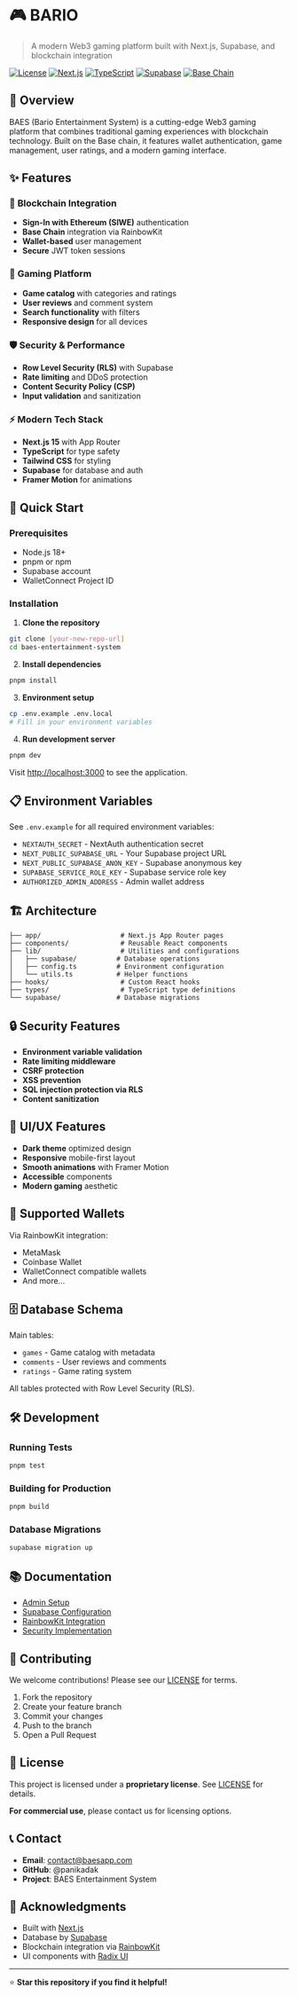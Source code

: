 # 🎮 BARIO 

> A modern Web3 gaming platform built with Next.js, Supabase, and blockchain integration

[![License](https://img.shields.io/badge/License-Proprietary-red.svg)](LICENSE)
[![Next.js](https://img.shields.io/badge/Next.js-15-black)](https://nextjs.org/)
[![TypeScript](https://img.shields.io/badge/TypeScript-5-blue)](https://www.typescriptlang.org/)
[![Supabase](https://img.shields.io/badge/Supabase-green)](https://supabase.com/)
[![Base Chain](https://img.shields.io/badge/Base-Chain-blue)](https://base.org/)

## 🌟 Overview

BAES (Bario Entertainment System) is a cutting-edge Web3 gaming platform that combines traditional gaming experiences with blockchain technology. Built on the Base chain, it features wallet authentication, game management, user ratings, and a modern gaming interface.

## ✨ Features

### 🔗 **Blockchain Integration**
- **Sign-In with Ethereum (SIWE)** authentication
- **Base Chain** integration via RainbowKit
- **Wallet-based** user management
- **Secure** JWT token sessions

### 🎯 **Gaming Platform**
- **Game catalog** with categories and ratings
- **User reviews** and comment system
- **Search functionality** with filters
- **Responsive design** for all devices

### 🛡️ **Security & Performance**
- **Row Level Security (RLS)** with Supabase
- **Rate limiting** and DDoS protection
- **Content Security Policy (CSP)**
- **Input validation** and sanitization

### ⚡ **Modern Tech Stack**
- **Next.js 15** with App Router
- **TypeScript** for type safety
- **Tailwind CSS** for styling
- **Supabase** for database and auth
- **Framer Motion** for animations

## 🚀 Quick Start

### Prerequisites
- Node.js 18+ 
- pnpm or npm
- Supabase account
- WalletConnect Project ID

### Installation

1. **Clone the repository**
```bash
git clone [your-new-repo-url]
cd baes-entertainment-system
```

2. **Install dependencies**
```bash
pnpm install
```

3. **Environment setup**
```bash
cp .env.example .env.local
# Fill in your environment variables
```

4. **Run development server**
```bash
pnpm dev
```

Visit [http://localhost:3000](http://localhost:3000) to see the application.

## 📋 Environment Variables

See `.env.example` for all required environment variables:

- `NEXTAUTH_SECRET` - NextAuth authentication secret
- `NEXT_PUBLIC_SUPABASE_URL` - Your Supabase project URL
- `NEXT_PUBLIC_SUPABASE_ANON_KEY` - Supabase anonymous key
- `SUPABASE_SERVICE_ROLE_KEY` - Supabase service role key
- `AUTHORIZED_ADMIN_ADDRESS` - Admin wallet address

## 🏗️ Architecture

```
├── app/                    # Next.js App Router pages
├── components/             # Reusable React components
├── lib/                    # Utilities and configurations
│   ├── supabase/          # Database operations
│   ├── config.ts          # Environment configuration
│   └── utils.ts           # Helper functions
├── hooks/                  # Custom React hooks
├── types/                  # TypeScript type definitions
└── supabase/              # Database migrations
```

## 🔒 Security Features

- **Environment variable validation**
- **Rate limiting middleware**
- **CSRF protection**
- **XSS prevention**
- **SQL injection protection via RLS**
- **Content sanitization**

## 🎨 UI/UX Features

- **Dark theme** optimized design
- **Responsive** mobile-first layout
- **Smooth animations** with Framer Motion
- **Accessible** components
- **Modern gaming** aesthetic

## 📱 Supported Wallets

Via RainbowKit integration:
- MetaMask
- Coinbase Wallet
- WalletConnect compatible wallets
- And more...

## 🗄️ Database Schema

Main tables:
- `games` - Game catalog with metadata
- `comments` - User reviews and comments
- `ratings` - Game rating system

All tables protected with Row Level Security (RLS).

## 🛠️ Development

### Running Tests
```bash
pnpm test
```

### Building for Production
```bash
pnpm build
```

### Database Migrations
```bash
supabase migration up
```

## 📚 Documentation

- [Admin Setup](README-admin.md)
- [Supabase Configuration](README-supabase.md)
- [RainbowKit Integration](README-rainbowkit.md)
- [Security Implementation](SECURITY_IMPROVEMENT_PLAN.md)

## 🤝 Contributing

We welcome contributions! Please see our [LICENSE](LICENSE) for terms.

1. Fork the repository
2. Create your feature branch
3. Commit your changes
4. Push to the branch
5. Open a Pull Request

## 📄 License

This project is licensed under a **proprietary license**. See [LICENSE](LICENSE) for details.

**For commercial use**, please contact us for licensing options.

## 📞 Contact

- **Email**: contact@baesapp.com
- **GitHub**: @panikadak
- **Project**: BAES Entertainment System

## 🙏 Acknowledgments

- Built with [Next.js](https://nextjs.org/)
- Database by [Supabase](https://supabase.com/)
- Blockchain integration via [RainbowKit](https://rainbowkit.com/)
- UI components with [Radix UI](https://radix-ui.com/)

---

⭐ **Star this repository if you find it helpful!** 